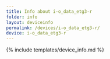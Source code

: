 ```yaml
---
title: Info about i-o_data_etg3-r
folder: info
layout: deviceinfo
permalink: /devices/i-o_data_etg3-r/
device: i-o_data_etg3-r
---
```

{% include templates/device_info.md %}
